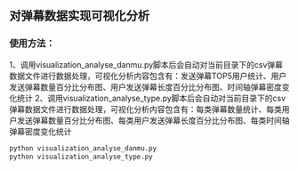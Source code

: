 ## 对弹幕数据实现可视化分析

### 使用方法：

1、调用visualization_analyse_danmu.py脚本后会自动对当前目录下的csv弹幕数据文件进行数据处理，可视化分析内容包含有：发送弹幕TOP5用户统计、用户发送弹幕数量百分比分布图、用户发送弹幕长度百分比分布图、时间轴弹幕密度变化统计
2、调用visualization_analyse_type.py脚本后会自动对当前目录下的csv弹幕数据文件进行数据处理，可视化分析内容包含有：每类弹幕数量统计、每类用户发送弹幕数量百分比分布图、每类用户发送弹幕长度百分比分布图、每类时间轴弹幕密度变化统计

```bash
python visualization_analyse_danmu.py
python visualization_analyse_type.py
```